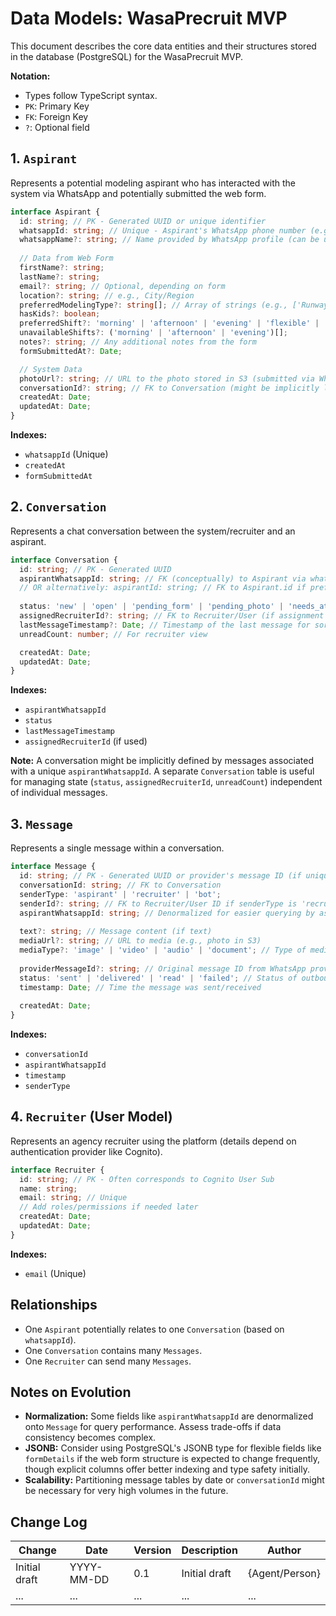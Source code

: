 # Data Models: WasaPrecruit MVP

This document describes the core data entities and their structures stored in the database (PostgreSQL) for the WasaPrecruit MVP.

**Notation:**

*   Types follow TypeScript syntax.
*   `PK`: Primary Key
*   `FK`: Foreign Key
*   `?`: Optional field

## 1. `Aspirant`

Represents a potential modeling aspirant who has interacted with the system via WhatsApp and potentially submitted the web form.

```typescript
interface Aspirant {
  id: string; // PK - Generated UUID or unique identifier
  whatsappId: string; // Unique - Aspirant's WhatsApp phone number (e.g., E.164 format)
  whatsappName?: string; // Name provided by WhatsApp profile (can be unreliable)
  
  // Data from Web Form
  firstName?: string;
  lastName?: string;
  email?: string; // Optional, depending on form
  location?: string; // e.g., City/Region
  preferredModelingType?: string[]; // Array of strings (e.g., ['Runway', 'Commercial'])
  hasKids?: boolean;
  preferredShift?: 'morning' | 'afternoon' | 'evening' | 'flexible' | 'any';
  unavailableShifts?: ('morning' | 'afternoon' | 'evening')[];
  notes?: string; // Any additional notes from the form
  formSubmittedAt?: Date;

  // System Data
  photoUrl?: string; // URL to the photo stored in S3 (submitted via WhatsApp)
  conversationId?: string; // FK to Conversation (might be implicitly linked via whatsappId)
  createdAt: Date;
  updatedAt: Date;
}
```

**Indexes:**

*   `whatsappId` (Unique)
*   `createdAt`
*   `formSubmittedAt`

## 2. `Conversation`

Represents a chat conversation between the system/recruiter and an aspirant.

```typescript
interface Conversation {
  id: string; // PK - Generated UUID
  aspirantWhatsappId: string; // FK (conceptually) to Aspirant via whatsappId - identifies the participant
  // OR alternatively: aspirantId: string; // FK to Aspirant.id if preferred
  
  status: 'new' | 'open' | 'pending_form' | 'pending_photo' | 'needs_attention' | 'closed' | 'archived'; // Conversation status
  assignedRecruiterId?: string; // FK to Recruiter/User (if assignment is implemented later)
  lastMessageTimestamp?: Date; // Timestamp of the last message for sorting
  unreadCount: number; // For recruiter view

  createdAt: Date;
  updatedAt: Date;
}
```

**Indexes:**

*   `aspirantWhatsappId`
*   `status`
*   `lastMessageTimestamp`
*   `assignedRecruiterId` (if used)

**Note:** A conversation might be implicitly defined by messages associated with a unique `aspirantWhatsappId`. A separate `Conversation` table is useful for managing state (`status`, `assignedRecruiterId`, `unreadCount`) independent of individual messages.

## 3. `Message`

Represents a single message within a conversation.

```typescript
interface Message {
  id: string; // PK - Generated UUID or provider's message ID (if unique and suitable)
  conversationId: string; // FK to Conversation
  senderType: 'aspirant' | 'recruiter' | 'bot';
  senderId?: string; // FK to Recruiter/User ID if senderType is 'recruiter'
  aspirantWhatsappId: string; // Denormalized for easier querying by aspirant
  
  text?: string; // Message content (if text)
  mediaUrl?: string; // URL to media (e.g., photo in S3)
  mediaType?: 'image' | 'video' | 'audio' | 'document'; // Type of media
  
  providerMessageId?: string; // Original message ID from WhatsApp provider (e.g., Twilio SID)
  status: 'sent' | 'delivered' | 'read' | 'failed'; // Status of outbound messages
  timestamp: Date; // Time the message was sent/received
  
  createdAt: Date;
}
```

**Indexes:**

*   `conversationId`
*   `aspirantWhatsappId`
*   `timestamp`
*   `senderType`

## 4. `Recruiter` (User Model)

Represents an agency recruiter using the platform (details depend on authentication provider like Cognito).

```typescript
interface Recruiter {
  id: string; // PK - Often corresponds to Cognito User Sub
  name: string;
  email: string; // Unique
  // Add roles/permissions if needed later
  createdAt: Date;
  updatedAt: Date;
}
```

**Indexes:**

*   `email` (Unique)

## Relationships

*   One `Aspirant` potentially relates to one `Conversation` (based on `whatsappId`).
*   One `Conversation` contains many `Messages`.
*   One `Recruiter` can send many `Messages`.

## Notes on Evolution

*   **Normalization:** Some fields like `aspirantWhatsappId` are denormalized onto `Message` for query performance. Assess trade-offs if data consistency becomes complex.
*   **JSONB:** Consider using PostgreSQL's JSONB type for flexible fields like `formDetails` if the web form structure is expected to change frequently, though explicit columns offer better indexing and type safety initially.
*   **Scalability:** Partitioning message tables by date or `conversationId` might be necessary for very high volumes in the future.

## Change Log

| Change        | Date       | Version | Description   | Author         |
| ------------- | ---------- | ------- | ------------- | -------------- |
| Initial draft | YYYY-MM-DD | 0.1     | Initial draft | {Agent/Person} |
| ...           | ...        | ...     | ...           | ...            |

